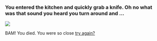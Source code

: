### You entered the kitchen and quickly grab a knife. Oh no what was that sound you heard you turn around and ...

![](youdied.gif)

BAM! You died. You were so close [try again?](../haunted-house.md)